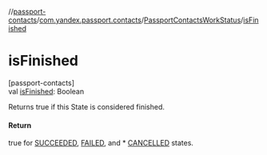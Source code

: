 //[passport-contacts](../../../index.md)/[com.yandex.passport.contacts](../index.md)/[PassportContactsWorkStatus](index.md)/[isFinished](is-finished.md)

# isFinished

[passport-contacts]\
val [isFinished](is-finished.md): Boolean

Returns true if this State is considered finished.

#### Return

true for [SUCCEEDED](-s-u-c-c-e-e-d-e-d/index.md), [FAILED](-f-a-i-l-e-d/index.md), and * [CANCELLED](-c-a-n-c-e-l-l-e-d/index.md) states.
